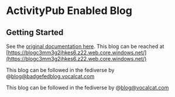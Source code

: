 # ActivityPub Enabled Blog

## Getting Started

See the [original documentation here](https://github.com/mahomedalid/static-activitypub-blog-template).
This blog can be reached at [https://blogc3mm3g2jhkes6.z22.web.core.windows.net/](https://blogc3mm3g2jhkes6.z22.web.core.windows.net/)

This blog can be followed in the fediverse by @blog@badgefedblog.vocalcat.com

This blog can be followed in the fediverse by @blog@vocalcat.com
